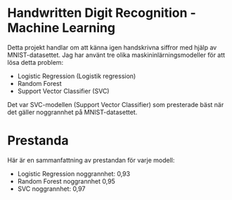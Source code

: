 # Handwritten Digit Recognition - Machine Learning
Detta projekt handlar om att känna igen handskrivna siffror med hjälp av MNIST-datasettet. Jag har använt tre olika maskininlärningsmodeller för att lösa detta problem:

- Logistic Regression (Logistik regression)
- Random Forest
- Support Vector Classifier (SVC)
  
Det var SVC-modellen (Support Vector Classifier) som presterade bäst när det gäller noggrannhet på MNIST-datasettet.

# Prestanda
Här är en sammanfattning av prestandan för varje modell:

- Logistic Regression noggrannhet: 0,93
- Random Forest noggrannhet 0,95
- SVC noggrannhet: 0,97
